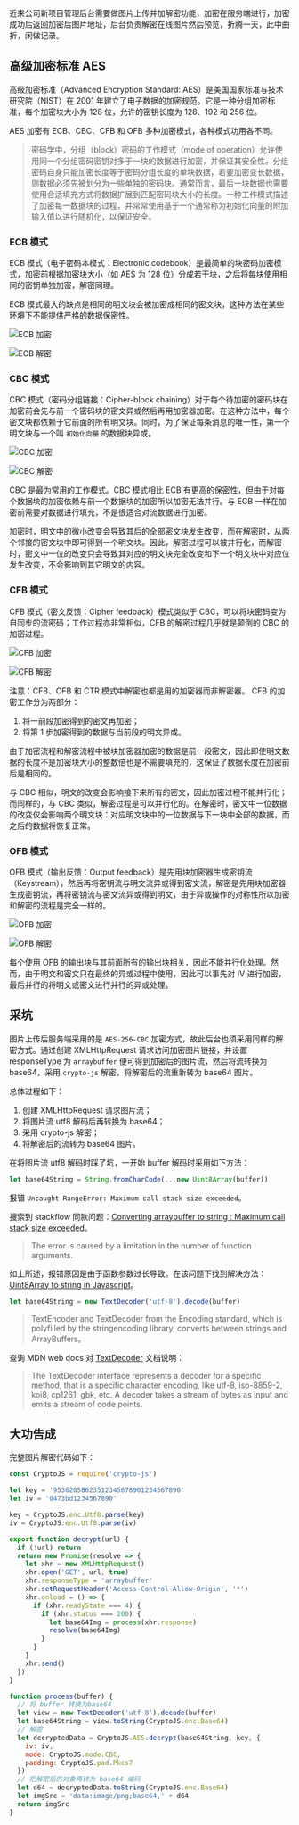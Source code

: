 近来公司新项目管理后台需要做图片上传并加解密功能，加密在服务端进行，加密成功后返回加密后图片地址，后台负责解密在线图片然后预览，折腾一天，此中曲折，闲做记录。<!-- more -->

## 高级加密标准 AES

高级加密标准（Advanced Encryption Standard: AES）是美国国家标准与技术研究院（NIST）在 2001 年建立了电子数据的加密规范。它是一种分组加密标准，每个加密块大小为 128 位，允许的密钥长度为 128、192 和 256 位。

AES 加密有 ECB、CBC、CFB 和 OFB 多种加密模式，各种模式功用各不同。

> 密码学中，分组（block）密码的工作模式（mode of operation）允许使用同一个分组密码密钥对多于一块的数据进行加密，并保证其安全性。分组密码自身只能加密长度等于密码分组长度的单块数据，若要加密变长数据，则数据必须先被划分为一些单独的密码块。通常而言，最后一块数据也需要使用合适填充方式将数据扩展到匹配密码块大小的长度。一种工作模式描述了加密每一数据块的过程，并常常使用基于一个通常称为初始化向量的附加输入值以进行随机化，以保证安全。

### ECB 模式

ECB 模式（电子密码本模式：Electronic codebook）是最简单的块密码加密模式，加密前根据加密块大小（如 AES 为 128 位）分成若干块，之后将每块使用相同的密钥单独加密，解密同理。

ECB 模式最大的缺点是相同的明文块会被加密成相同的密文块，这种方法在某些环境下不能提供严格的数据保密性。

![ECB 加密](https://i.loli.net/2018/11/29/5bffdb1b468b8.png)

![ECB 解密](https://i.loli.net/2018/11/29/5bffdb1b38a75.png)

### CBC 模式

CBC 模式（密码分组链接：Cipher-block chaining）对于每个待加密的密码块在加密前会先与前一个密码块的密文异或然后再用加密器加密。在这种方法中，每个密文块都依赖于它前面的所有明文块。同时，为了保证每条消息的唯一性，第一个明文块与一个叫 `初始化向量` 的数据块异或。

![CBC 加密](https://i.loli.net/2018/11/29/5bffdb1b1d507.png)

![CBC 解密](https://i.loli.net/2018/11/29/5bffdb1b1d507.png)

CBC 是最为常用的工作模式。CBC 模式相比 ECB 有更高的保密性，但由于对每个数据块的加密依赖与前一个数据块的加密所以加密无法并行。与 ECB 一样在加密前需要对数据进行填充，不是很适合对流数据进行加密。

加密时，明文中的微小改变会导致其后的全部密文块发生改变，而在解密时，从两个邻接的密文块中即可得到一个明文块。因此，解密过程可以被并行化，而解密时，密文中一位的改变只会导致其对应的明文块完全改变和下一个明文块中对应位发生改变，不会影响到其它明文的内容。

### CFB 模式

CFB 模式（密文反馈：Cipher feedback）模式类似于 CBC，可以将块密码变为自同步的流密码；工作过程亦非常相似，CFB 的解密过程几乎就是颠倒的 CBC 的加密过程。

![CFB 加密](https://i.loli.net/2018/11/29/5bffdb1b382cf.png)

![CFB 解密](https://i.loli.net/2018/11/29/5bffdb1b1d507.png)

注意：CFB、OFB 和 CTR 模式中解密也都是用的加密器而非解密器。
CFB 的加密工作分为两部分：

1. 将一前段加密得到的密文再加密；
2. 将第 1 步加密得到的数据与当前段的明文异或。

由于加密流程和解密流程中被块加密器加密的数据是前一段密文，因此即使明文数据的长度不是加密块大小的整数倍也是不需要填充的，这保证了数据长度在加密前后是相同的。

与 CBC 相似，明文的改变会影响接下来所有的密文，因此加密过程不能并行化；而同样的，与 CBC 类似，解密过程是可以并行化的。在解密时，密文中一位数据的改变仅会影响两个明文块：对应明文块中的一位数据与下一块中全部的数据，而之后的数据将恢复正常。

### OFB 模式

OFB 模式（输出反馈：Output feedback）是先用块加密器生成密钥流（Keystream），然后再将密钥流与明文流异或得到密文流，解密是先用块加密器生成密钥流，再将密钥流与密文流异或得到明文，由于异或操作的对称性所以加密和解密的流程是完全一样的。

![OFB 加密](https://i.loli.net/2018/11/29/5bffdb1b47220.png)

![OFB 解密](https://i.loli.net/2018/11/29/5bffdb1b4698e.png)

每个使用 OFB 的输出块与其前面所有的输出块相关，因此不能并行化处理。然而，由于明文和密文只在最终的异或过程中使用，因此可以事先对 IV 进行加密，最后并行的将明文或密文进行并行的异或处理。

## 采坑

图片上传后服务端采用的是 `AES-256-CBC` 加密方式，故此后台也须采用同样的解密方式。通过创建 XMLHttpRequest 请求访问加密图片链接，并设置 responseType 为 `arraybuffer` 便可得到加密后的图片流，然后将流转换为 base64，采用 `crypto-js` 解密，将解密后的流重新转为 base64 图片。

总体过程如下：

1. 创建 XMLHttpRequest 请求图片流；
2. 将图片流 utf8 解码后再转换为 base64；
3. 采用 crypto-js 解密；
4. 将解密后的流转为 base64 图片。

在将图片流 utf8 解码时踩了坑，一开始 buffer 解码时采用如下方法：

```javascript
let base64String = String.fromCharCode(...new Uint8Array(buffer))
```

报错 `Uncaught RangeError: Maximum call stack size exceeded`。

搜索到 stackflow 同款问题：[Converting arraybuffer to string : Maximum call stack size exceeded](https://stackoverflow.com/questions/38432611/converting-arraybuffer-to-string-maximum-call-stack-size-exceeded/#answer-38437518)。

> The error is caused by a limitation in the number of function arguments.

如上所述，报错原因是由于函数参数过长导致。在该问题下找到解决方法：[Uint8Array to string in Javascript](https://stackoverflow.com/questions/8936984/uint8array-to-string-in-javascript/#answer-36949791)。

```javascript
let base64String = new TextDecoder('utf-8').decode(buffer)
```

> TextEncoder and TextDecoder from the Encoding standard, which is polyfilled by the stringencoding library, converts between strings and ArrayBuffers。

查询 MDN web docs 对 [TextDecoder](https://developer.mozilla.org/en-US/docs/Web/API/TextDecoder) 文档说明：

> The TextDecoder interface represents a decoder for a specific method, that is a specific character encoding, like utf-8, iso-8859-2, koi8, cp1261, gbk, etc. A decoder takes a stream of bytes as input and emits a stream of code points.

## 大功告成

完整图片解密代码如下：

```javascript
const CryptoJS = require('crypto-js')

let key = '95362058623512345678901234567890'
let iv = '0473bd1234567890'

key = CryptoJS.enc.Utf8.parse(key)
iv = CryptoJS.enc.Utf8.parse(iv)

export function decrypt(url) {
  if (!url) return
  return new Promise(resolve => {
    let xhr = new XMLHttpRequest()
    xhr.open('GET', url, true)
    xhr.responseType = 'arraybuffer'
    xhr.setRequestHeader('Access-Control-Allow-Origin', '*')
    xhr.onload = () => {
      if (xhr.readyState === 4) {
        if (xhr.status === 200) {
          let base64Img = process(xhr.response)
          resolve(base64Img)
        }
      }
    }
    xhr.send()
  })
}

function process(buffer) {
  // 将 buffer 转换为base64
  let view = new TextDecoder('utf-8').decode(buffer)
  let base64String = view.toString(CryptoJS.enc.Base64)
  // 解密
  let decryptedData = CryptoJS.AES.decrypt(base64String, key, {
    iv: iv,
    mode: CryptoJS.mode.CBC,
    padding: CryptoJS.pad.Pkcs7
  })
  // 把解密后的对象再转为 base64 编码
  let d64 = decryptedData.toString(CryptoJS.enc.Base64)
  let imgSrc = 'data:image/png;base64,' + d64
  return imgSrc
}
```
